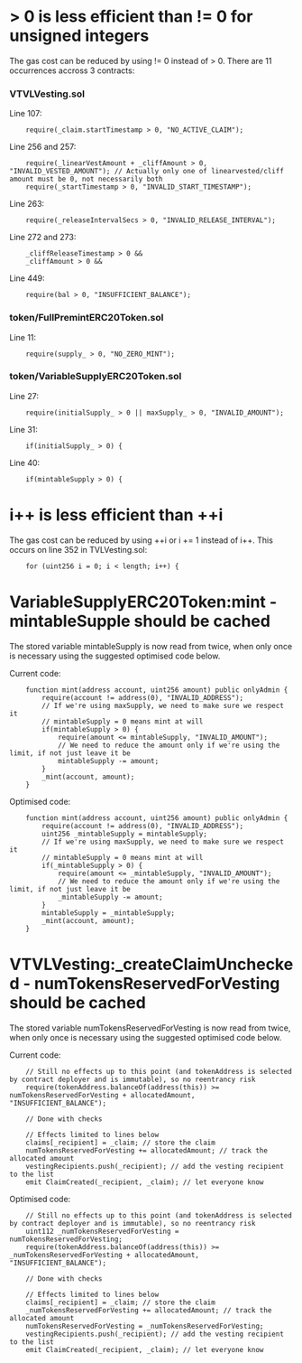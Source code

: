 # > 0 is less efficient than != 0 for unsigned integers
The gas cost can be reduced by using != 0 instead of > 0. There are 11 occurrences accross 3 contracts:

### VTVLVesting.sol

Line 107:

		require(_claim.startTimestamp > 0, "NO_ACTIVE_CLAIM");

Line 256 and 257:

		require(_linearVestAmount + _cliffAmount > 0, "INVALID_VESTED_AMOUNT"); // Actually only one of linearvested/cliff amount must be 0, not necessarily both
		require(_startTimestamp > 0, "INVALID_START_TIMESTAMP");

Line 263:

		require(_releaseIntervalSecs > 0, "INVALID_RELEASE_INTERVAL");


Line 272 and 273:

		_cliffReleaseTimestamp > 0 && 
		_cliffAmount > 0 && 

Line 449:	

		require(bal > 0, "INSUFFICIENT_BALANCE");

### token/FullPremintERC20Token.sol

Line 11:

		require(supply_ > 0, "NO_ZERO_MINT");

### token/VariableSupplyERC20Token.sol

Line 27:

		require(initialSupply_ > 0 || maxSupply_ > 0, "INVALID_AMOUNT");

Line 31:	

		if(initialSupply_ > 0) {

Line 40:	

		if(mintableSupply > 0) {


# i++ is less efficient than ++i
The gas cost can be reduced by using ++i or i += 1 instead of i++. This occurs on line 352 in  TVLVesting.sol:

		for (uint256 i = 0; i < length; i++) {

# VariableSupplyERC20Token:mint - mintableSupple should be cached
The stored variable mintableSupply is now read from twice, when only once is necessary using the suggested optimised code below.

Current code:

		function mint(address account, uint256 amount) public onlyAdmin {
			require(account != address(0), "INVALID_ADDRESS");
			// If we're using maxSupply, we need to make sure we respect it
			// mintableSupply = 0 means mint at will
			if(mintableSupply > 0) {
				require(amount <= mintableSupply, "INVALID_AMOUNT");
				// We need to reduce the amount only if we're using the limit, if not just leave it be
				mintableSupply -= amount;
			}
			_mint(account, amount);
		}

Optimised code:

		function mint(address account, uint256 amount) public onlyAdmin {
			require(account != address(0), "INVALID_ADDRESS");
			uint256 _mintableSupply = mintableSupply;
			// If we're using maxSupply, we need to make sure we respect it
			// mintableSupply = 0 means mint at will
			if(_mintableSupply > 0) {
				require(amount <= _mintableSupply, "INVALID_AMOUNT");
				// We need to reduce the amount only if we're using the limit, if not just leave it be
				_mintableSupply -= amount;
			}
			mintableSupply = _mintableSupply;
			_mint(account, amount);
    	}    

# VTVLVesting:_createClaimUnchecked  - numTokensReservedForVesting should be cached
The stored variable numTokensReservedForVesting is now read from twice, when only once is necessary using the suggested optimised code below.

Current code:

		// Still no effects up to this point (and tokenAddress is selected by contract deployer and is immutable), so no reentrancy risk 
		require(tokenAddress.balanceOf(address(this)) >= numTokensReservedForVesting + allocatedAmount, "INSUFFICIENT_BALANCE");

		// Done with checks

		// Effects limited to lines below
		claims[_recipient] = _claim; // store the claim
		numTokensReservedForVesting += allocatedAmount; // track the allocated amount
		vestingRecipients.push(_recipient); // add the vesting recipient to the list
		emit ClaimCreated(_recipient, _claim); // let everyone know

Optimised code:

		// Still no effects up to this point (and tokenAddress is selected by contract deployer and is immutable), so no reentrancy risk 
		uint112 _numTokensReservedForVesting = numTokensReservedForVesting;
		require(tokenAddress.balanceOf(address(this)) >= _numTokensReservedForVesting + allocatedAmount, "INSUFFICIENT_BALANCE");

		// Done with checks

		// Effects limited to lines below
		claims[_recipient] = _claim; // store the claim
		_numTokensReservedForVesting += allocatedAmount; // track the allocated amount
		numTokensReservedForVesting = _numTokensReservedForVesting;
		vestingRecipients.push(_recipient); // add the vesting recipient to the list
		emit ClaimCreated(_recipient, _claim); // let everyone know 